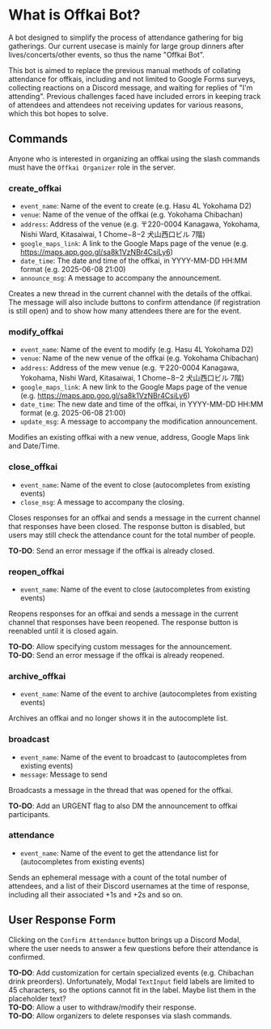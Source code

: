 # What is Offkai Bot?

A bot designed to simplify the process of attendance gathering for big gatherings. Our current usecase is mainly for large group dinners after lives/concerts/other events, so thus the name "Offkai Bot".

This bot is aimed to replace the previous manual methods of collating attendance for offkais, including and not limited to Google Forms surveys, collecting reactions on a Discord message, and waiting for replies of "I'm attending". Previous challenges faced have included errors in keeping track of attendees and attendees not receiving updates for various reasons, which this bot hopes to solve.

## Commands

Anyone who is interested in organizing an offkai using the slash commands must have the `Offkai Organizer` role in the server.

### create_offkai

- `event_name`: Name of the event to create (e.g. Hasu 4L Yokohama D2)
- `venue`: Name of the venue of the offkai (e.g. Yokohama Chibachan)
- `address`: Address of the venue (e.g. 〒220-0004 Kanagawa, Yokohama, Nishi Ward, Kitasaiwai, 1 Chome−8−2 犬山西口ビル 7階)
- `google_maps_link`: A link to the Google Maps page of the venue (e.g. https://maps.app.goo.gl/sa8k1VzNBr4CsiLy6)
- `date_time`: The date and time of the offkai, in YYYY-MM-DD HH:MM format (e.g. 2025-06-08 21:00)
- `announce_msg`: A message to accompany the announcement.

Creates a new thread in the current channel with the details of the offkai. The message will also include buttons to confirm attendance (if registration is still open) and to show how many attendees there are for the event.

### modify_offkai

- `event_name`: Name of the event to modify (e.g. Hasu 4L Yokohama D2)
- `venue`: Name of the new venue of the offkai (e.g. Yokohama Chibachan)
- `address`: Address of the mew venue (e.g. 〒220-0004 Kanagawa, Yokohama, Nishi Ward, Kitasaiwai, 1 Chome−8−2 犬山西口ビル 7階)
- `google_maps_link`: A new link to the Google Maps page of the venue (e.g. https://maps.app.goo.gl/sa8k1VzNBr4CsiLy6)
- `date_time`: The new date and time of the offkai, in YYYY-MM-DD HH:MM format (e.g. 2025-06-08 21:00)
- `update_msg`: A message to accompany the modification announcement.

Modifies an existing offkai with a new venue, address, Google Maps link and Date/Time.

### close_offkai

- `event_name`: Name of the event to close (autocompletes from existing events)
- `close_msg`: A message to accompany the closing.

Closes responses for an offkai and sends a message in the current channel that responses have been closed. The response button is disabled, but users may still check the attendance count for the total number of people.

**TO-DO**: Send an error message if the offkai is already closed.

### reopen_offkai

- `event_name`: Name of the event to close (autocompletes from existing events)

Reopens responses for an offkai and sends a message in the current channel that responses have been reopened. The response button is reenabled until it is closed again.

**TO-DO**: Allow specifying custom messages for the announcement.\
**TO-DO**: Send an error message if the offkai is already reopened.

### archive_offkai

- `event_name`: Name of the event to archive (autocompletes from existing events)

Archives an offkai and no longer shows it in the autocomplete list.

### broadcast

- `event_name`: Name of the event to broadcast to (autocompletes from existing events)
- `message`: Message to send 

Broadcasts a message in the thread that was opened for the offkai.

**TO-DO**: Add an URGENT flag to also DM the announcement to offkai participants.

### attendance

- `event_name`: Name of the event to get the attendance list for (autocompletes from existing events)

Sends an ephemeral message with a count of the total number of attendees, and a list of their Discord usernames at the time of response, including all their associated +1s and +2s and so on. 

## User Response Form

Clicking on the `Confirm Attendance` button brings up a Discord Modal, where the user needs to answer a few questions before their attendance is confirmed. 

**TO-DO**: Add customization for certain specialized events (e.g. Chibachan drink preorders). Unfortunately, Modal `TextInput` field labels are limited to 45 characters, so the options cannot fit in the label. Maybe list them in the placeholder text?\
**TO-DO**: Allow a user to withdraw/modify their response.\
**TO-DO**: Allow organizers to delete responses via slash commands.